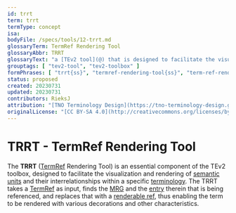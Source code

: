 ```yaml
---
id: trrt
term: trrt
termType: concept
isa:
bodyFile: /specs/tools/12-trrt.md
glossaryTerm: TermRef Rendering Tool
glossaryAbbr: TRRT
glossaryText: "a [TEv2 tool](@) that is designed to facilitate the visualization and rendering of [TermRefs](@)."
grouptags: [ "tev2-tool", "tev2-toolbox" ]
formPhrases: [ "trrt{ss}", "termref-rendering-tool{ss}", "term-ref-rendering-tool{ss}" ]
status: proposed
created: 20230731
updated: 20230731
contributors: RieksJ
attribution: "[TNO Terminology Design](https://tno-terminology-design.github.io/tev2-specifications/docs)"
originalLicense: "[CC BY-SA 4.0](http://creativecommons.org/licenses/by-sa/4.0/?ref=chooser-v1)"
---
```


# TRRT - TermRef Rendering Tool

The **TRRT** ([TermRef](@) Rendering Tool) is an essential component of the TEv2 toolbox, designed to facilitate the visualization and rendering of [semantic units](@) and their interrelationships within a specific [terminology](@). The TRRT takes a [TermRef](@) as input, finds the [MRG](@) and the [entry](mrg-entry@) therein that is being referenced, and replaces that with a [renderable ref](@), thus enabling the term to be rendered with various decorations and other characteristics.
